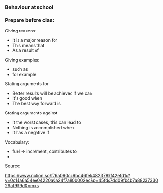 ### Behaviour at school



### Prepare before clas:

Giving reasons:

- It is a major reason for
- This means that
- As a result of

Giving examples:

- such as
- for example

Stating arguments for

- Better results will be achieved if we can
- It's good when
- The best way forward is

Stating arguments against

- It the worst cases, this can lead to
- Nothing is accomplished when
- It has a negative if

Vocabulary:

- fuel -> increment, contributes to
-


Source:

https://www.notion.so/f76a090cc9bc46feb4823789f42efd1c?v=0c14a6a54ee04220a0a24f7a80b002ec&p=45fdc7dd09fb4b7a8823733029af999d&pm=s 


